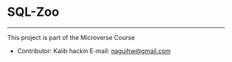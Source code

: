 # SQL-Zoo
---
This project is part of the Microverse Course

* Contributor: Kalib hackin E-mail: naguihw@gmail.com
